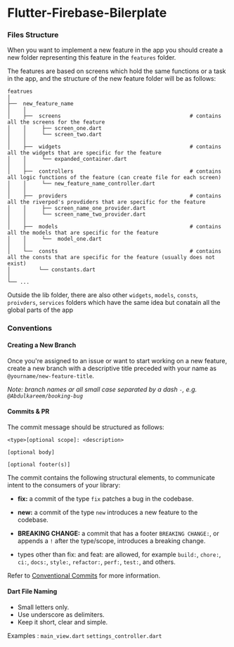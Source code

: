 # Flutter-Firebase-Bilerplate

### Files Structure

When you want to implement a new feature in the app you should create a new folder representing this feature in the `features` folder.

The features are based on screens which hold the same functions or a task in the app, and the structure of the new feature folder will be as follows:

    featrues
    │ 
    ├──  new_feature_name
    │    │
    │    ├──  screens                                         # contains all the screens for the feature
    │    │     ├── screen_one.dart              
    │    │     └── screen_two.dart
    │    │
    │    ├──  widgets                                         # contains all the widgets that are specific for the feature
    │    │     └── expanded_container.dart              
    │    │     
    │    ├──  controllers                                     # contains all logic functions of the feature (can create file for each screen)
    │    │     └── new_feature_name_controller.dart         
    │    │
    │    ├──  providers                                       # contains all the riverpod's provdiders that are specific for the feature
    │    │     ├── screen_name_one_provider.dart            
    │    │     └── screen_name_two_provider.dart
    │    │
    │    ├──  models                                          # contains all the models that are specific for the feature
    │    │     └──  model_one.dart           
    │    │
    │    └──  consts                                          # contains all the consts that are specific for the feature (usually does not exist)
    │         └── constants.dart       
    │    
    └── ...

    

Outside the lib folder, there are also other `widgets`, `models`, `consts`, `proivders`, `services` folders which have the same idea but conatain all the global parts of the app 


### Conventions

#### Creating a New Branch

Once you're assigned to an issue or want to start working on a new feature, create a new branch with a descriptive title preceded with your name as `@yourname/new-feature-title`.

_Note: branch names ar all small case separated by a dash `-`, e.g. `@Abdulkareem/booking-bug`_

#### Commits & PR

The commit message should be structured as follows:

```
<type>[optional scope]: <description>

[optional body]

[optional footer(s)]
```

The commit contains the following structural elements, to communicate intent to the consumers of your library:

* **fix:** a commit of the type `fix` patches a bug in the codebase.

* **new:** a commit of the type `new` introduces a new feature to the codebase.

* **BREAKING CHANGE:** a commit that has a footer `BREAKING CHANGE:`, or appends a `!` after the type/scope, introduces a breaking change.

* types other than fix: and feat: are allowed, for example `build:`, `chore:`, `ci:`, `docs:`, `style:`, `refactor:`, `perf:`, `test:`, and others.
 
Refer to [Conventional Commits](https://www.conventionalcommits.org/en/v1.0.0/) for more information. 


#### Dart File Naming
* Small letters only.
* Use underscore as delimiters.
* Keep it short, clear and simple.

Examples :
`main_view.dart`
`settings_controller.dart`
